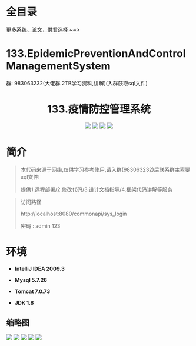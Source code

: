 # 全目录

[更多系统、论文，供君选择 ~~>](https://www.yuque.com/wisebit/blog)
# 133.EpidemicPreventionAndControlManagementSystem

<p>群: 983063232(大佬群 2TB学习资料,讲解)(入群获取sql文件)</p>

<p><h1 align="center">133.疫情防控管理系统</h1></p>


<p align="center">
	<img src="https://img.shields.io/badge/jdk-1.8-orange.svg"/>
    <img src="https://img.shields.io/badge/spring-5.x-lightgrey.svg"/>
    <img src="https://img.shields.io/badge/springmvc-3.x-blue.svg"/>
    <img src="https://img.shields.io/badge/mybatis-5.x-yellow.svg"/>
</p>

# 简介


> 本代码来源于网络,仅供学习参考使用,请入群(983063232)后联系群主索要sql文件!
>
> 提供1.远程部署/2.修改代码/3.设计文档指导/4.框架代码讲解等服务


>访问路径
>
> http://localhost:8080/commonapi/sys_login
>
> 密码 : admin 123


# 环境

- <b>IntelliJ IDEA 2009.3</b>

- <b>Mysql 5.7.26</b>

- <b>Tomcat 7.0.73</b>

- <b>JDK 1.8</b>




## 缩略图

![](https://bitwise.oss-cn-heyuan.aliyuncs.com/2024/9/10/88f2160f-183a-4b40-90a1-0dba83a8447c.png)
![](https://bitwise.oss-cn-heyuan.aliyuncs.com/2024/9/10/50546579-5f76-477f-917a-d2d25664edf1.png)
![](https://bitwise.oss-cn-heyuan.aliyuncs.com/2024/9/10/198db85c-71ec-4f0d-915f-eaf96d9bfa68.png)
![](https://bitwise.oss-cn-heyuan.aliyuncs.com/2024/9/10/d1b389e9-4b4e-4b0b-be3d-5a56c68196c2.png)
![](https://bitwise.oss-cn-heyuan.aliyuncs.com/2024/9/10/f63924f9-5bfc-4bce-a0d1-a6eca1242200.png)


